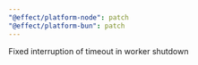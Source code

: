 ```yaml
---
"@effect/platform-node": patch
"@effect/platform-bun": patch
---
```


Fixed interruption of timeout in worker shutdown
